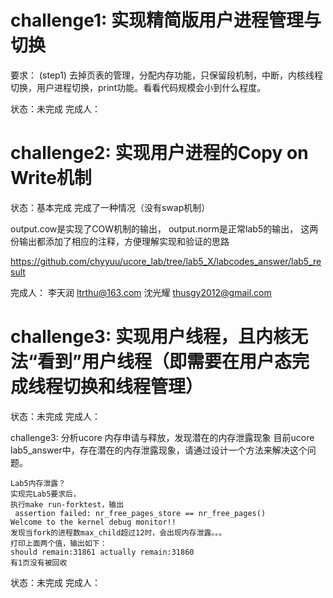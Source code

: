 challenge1: 实现精简版用户进程管理与切换
===================================================
要求：
(step1) 去掉页表的管理，分配内存功能，只保留段机制，中断，内核线程切换，用户进程切换，print功能。看看代码规模会小到什么程度。

状态：未完成
完成人：

challenge2: 实现用户进程的Copy on Write机制
===================================================
状态：基本完成
完成了一种情况（没有swap机制）

output.cow是实现了COW机制的输出，
output.norm是正常lab5的输出，
这两份输出都添加了相应的注释，方便理解实现和验证的思路

https://github.com/chyyuu/ucore_lab/tree/lab5_X/labcodes_answer/lab5_result

完成人：
李天润 ltrthu@163.com
沈光耀 thusgy2012@gmail.com

challenge3: 实现用户线程，且内核无法“看到”用户线程（即需要在用户态完成线程切换和线程管理）
===================================================
状态：未完成
完成人：


challenge3: 分析ucore 内存申请与释放，发现潜在的内存泄露现象
目前ucore lab5_answer中，存在潜在的内存泄露现象，请通过设计一个方法来解决这个问题。
```
Lab5内存泄露？
实现完Lab5要求后，
执行make run-forktest，输出
 assertion failed: nr_free_pages_store == nr_free_pages()
Welcome to the kernel debug monitor!!
发现当fork的进程数max_child超过12时，会出现内存泄露。。。
打印上面两个值，输出如下：
should remain:31861 actually remain:31860
有1页没有被回收
```
状态：未完成
完成人：
